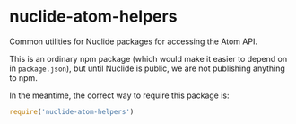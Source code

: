 # nuclide-atom-helpers

Common utilities for Nuclide packages for accessing the Atom API.

This is an ordinary npm package (which would make it easier to depend on in
`package.json`), but until Nuclide is public, we are not publishing anything
to npm.

In the meantime, the correct way to require this package is:

```js
require('nuclide-atom-helpers')
```
